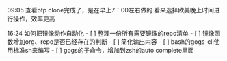 09:05 查看otp clone完成了，是在早上7：00左右做的
看来选择欧美晚上时间进行操作，效率更高

16:24 如何把镜像动作自动化
	- [ ] 整理一份所有需要镜像的repo清单
	- [ ] 镜像函数增加org、repo是否已经存在的判断
	- [ ] 简化输出内容
	- [ ] bash的gogs-cli使用标准sh来编写
	- [ ] gogs的子命令，增加到zsh的auto complete里面